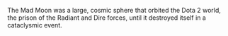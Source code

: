 The Mad Moon was a large, cosmic sphere that orbited the Dota 2 world, the prison of the Radiant and Dire forces, until it destroyed itself in a cataclysmic event.